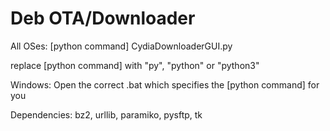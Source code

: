 # Deb OTA/Downloader

All OSes: [python command] CydiaDownloaderGUI.py

replace [python command] with "py", "python" or "python3"

Windows: Open the correct .bat which specifies the [python command] for you

Dependencies: bz2, urllib, paramiko, pysftp, tk
